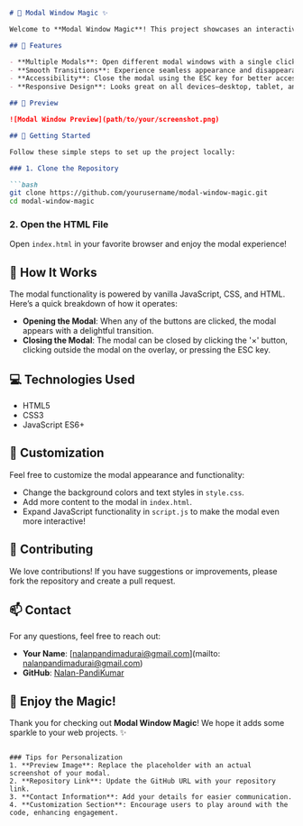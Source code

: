```markdown
# 🎉 Modal Window Magic ✨

Welcome to **Modal Window Magic**! This project showcases an interactive modal window that enhances user experience on your web pages. Perfect for notifications, information displays, or any engaging content you want to highlight.

## 🌟 Features

- **Multiple Modals**: Open different modal windows with a single click!
- **Smooth Transitions**: Experience seamless appearance and disappearance of modals.
- **Accessibility**: Close the modal using the ESC key for better accessibility.
- **Responsive Design**: Looks great on all devices—desktop, tablet, and mobile!

## 📸 Preview

![Modal Window Preview](path/to/your/screenshot.png)

## 🚀 Getting Started

Follow these simple steps to set up the project locally:

### 1. Clone the Repository

```bash
git clone https://github.com/yourusername/modal-window-magic.git
cd modal-window-magic
```

### 2. Open the HTML File

Open `index.html` in your favorite browser and enjoy the modal experience!

## 📜 How It Works

The modal functionality is powered by vanilla JavaScript, CSS, and HTML. Here’s a quick breakdown of how it operates:

- **Opening the Modal**: When any of the buttons are clicked, the modal appears with a delightful transition.
- **Closing the Modal**: The modal can be closed by clicking the '×' button, clicking outside the modal on the overlay, or pressing the ESC key.

## 💻 Technologies Used

- HTML5
- CSS3
- JavaScript ES6+

## 🔧 Customization

Feel free to customize the modal appearance and functionality:

- Change the background colors and text styles in `style.css`.
- Add more content to the modal in `index.html`.
- Expand JavaScript functionality in `script.js` to make the modal even more interactive!

## 🤝 Contributing

We love contributions! If you have suggestions or improvements, please fork the repository and create a pull request.

## 📫 Contact

For any questions, feel free to reach out:

- **Your Name**: [nalanpandimadurai@gmail.com](mailto: nalanpandimadurai@gmail.com)
- **GitHub**: [Nalan-PandiKumar](https://github.com/Nalan-PandiKumar)

## 🎊 Enjoy the Magic!

Thank you for checking out **Modal Window Magic**! We hope it adds some sparkle to your web projects. ✨

```

### Tips for Personalization
1. **Preview Image**: Replace the placeholder with an actual screenshot of your modal.
2. **Repository Link**: Update the GitHub URL with your repository link.
3. **Contact Information**: Add your details for easier communication.
4. **Customization Section**: Encourage users to play around with the code, enhancing engagement.
